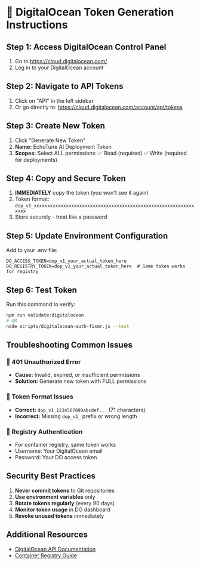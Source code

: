 
# 🔐 DigitalOcean Token Generation Instructions

## Step 1: Access DigitalOcean Control Panel
1. Go to https://cloud.digitalocean.com/
2. Log in to your DigitalOcean account

## Step 2: Navigate to API Tokens
1. Click on "API" in the left sidebar
2. Or go directly to: https://cloud.digitalocean.com/account/api/tokens

## Step 3: Create New Token
1. Click "Generate New Token"
2. **Name:** EchoTune AI Deployment Token
3. **Scopes:** Select ALL permissions:
   ✅ Read (required)
   ✅ Write (required for deployments)

## Step 4: Copy and Secure Token
1. **IMMEDIATELY** copy the token (you won't see it again)
2. Token format: `dop_v1_xxxxxxxxxxxxxxxxxxxxxxxxxxxxxxxxxxxxxxxxxxxxxxxxxxxxxxxxxxxxxxxx`
3. Store securely - treat like a password

## Step 5: Update Environment Configuration
Add to your .env file:
```env
DO_ACCESS_TOKEN=dop_v1_your_actual_token_here
DO_REGISTRY_TOKEN=dop_v1_your_actual_token_here  # Same token works for registry
```

## Step 6: Test Token
Run this command to verify:
```bash
npm run validate:digitalocean
# OR
node scripts/digitalocean-auth-fixer.js --test
```

## Troubleshooting Common Issues

### 🚨 401 Unauthorized Error
- **Cause:** Invalid, expired, or insufficient permissions
- **Solution:** Generate new token with FULL permissions

### 🚨 Token Format Issues
- **Correct:** `dop_v1_1234567890abcdef...` (71 characters)
- **Incorrect:** Missing `dop_v1_` prefix or wrong length

### 🚨 Registry Authentication
- For container registry, same token works
- Username: Your DigitalOcean email
- Password: Your DO access token

## Security Best Practices

1. **Never commit tokens** to Git repositories
2. **Use environment variables** only
3. **Rotate tokens regularly** (every 90 days)
4. **Monitor token usage** in DO dashboard
5. **Revoke unused tokens** immediately

## Additional Resources
- [DigitalOcean API Documentation](https://docs.digitalocean.com/reference/api/)
- [Container Registry Guide](https://docs.digitalocean.com/products/container-registry/)
